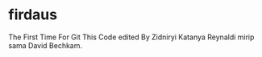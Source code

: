 # firdaus
The First Time For Git
This Code edited By Zidniryi
Katanya Reynaldi mirip sama David Bechkam.
